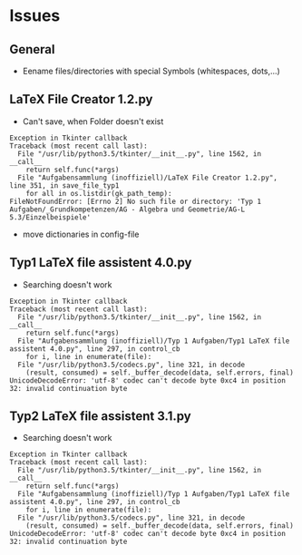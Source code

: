 # Issues

## General
- Eename files/directories with special Symbols (whitespaces, dots,...)

## LaTeX File Creator 1.2.py
- Can't save, when Folder doesn't exist
```
Exception in Tkinter callback
Traceback (most recent call last):
  File "/usr/lib/python3.5/tkinter/__init__.py", line 1562, in __call__
    return self.func(*args)
  File "Aufgabensammlung (inoffiziell)/LaTeX File Creator 1.2.py", line 351, in save_file_typ1
    for all in os.listdir(gk_path_temp):
FileNotFoundError: [Errno 2] No such file or directory: 'Typ 1 Aufgaben/_Grundkompetenzen/AG - Algebra und Geometrie/AG-L 5.3/Einzelbeispiele'
```

- move dictionaries in config-file

## Typ1 LaTeX file assistent 4.0.py
- Searching doesn't work
```
Exception in Tkinter callback
Traceback (most recent call last):
  File "/usr/lib/python3.5/tkinter/__init__.py", line 1562, in __call__
    return self.func(*args)
  File "Aufgabensammlung (inoffiziell)/Typ 1 Aufgaben/Typ1 LaTeX file assistent 4.0.py", line 297, in control_cb
    for i, line in enumerate(file):
  File "/usr/lib/python3.5/codecs.py", line 321, in decode
    (result, consumed) = self._buffer_decode(data, self.errors, final)
UnicodeDecodeError: 'utf-8' codec can't decode byte 0xc4 in position 32: invalid continuation byte
```

## Typ2 LaTeX file assistent 3.1.py
- Searching doesn't work
```
Exception in Tkinter callback
Traceback (most recent call last):
  File "/usr/lib/python3.5/tkinter/__init__.py", line 1562, in __call__
    return self.func(*args)
  File "Aufgabensammlung (inoffiziell)/Typ 1 Aufgaben/Typ1 LaTeX file assistent 4.0.py", line 297, in control_cb
    for i, line in enumerate(file):
  File "/usr/lib/python3.5/codecs.py", line 321, in decode
    (result, consumed) = self._buffer_decode(data, self.errors, final)
UnicodeDecodeError: 'utf-8' codec can't decode byte 0xc4 in position 32: invalid continuation byte
```
